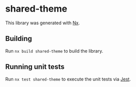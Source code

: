 # shared-theme

This library was generated with [Nx](https://nx.dev).

## Building

Run `nx build shared-theme` to build the library.

## Running unit tests

Run `nx test shared-theme` to execute the unit tests via [Jest](https://jestjs.io).
